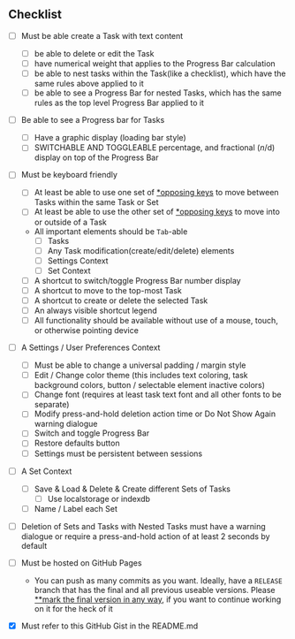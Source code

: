 ## Checklist

- [ ] Must be able create a Task with text content
  - [ ] be able to delete or edit the Task  
  - [ ] have numerical weight that applies to the Progress Bar calculation
  - [ ] be able to nest tasks within the Task(like a checklist), which have the same rules above applied 
  to it
  - [ ] be able to see a Progress Bar for nested Tasks, which has the same rules as the top level Progress Bar applied to it

- [ ] Be able to see a Progress bar for Tasks
  - [ ] Have a graphic display (loading bar style)  
  - [ ] SWITCHABLE AND TOGGLEABLE percentage, and fractional ($n/$d) display on top of the Progress Bar

- [ ] Must be keyboard friendly  
  - [ ] At least be able to use one set of [\*opposing keys](#footer) to move between Tasks within the same Task or Set
  - [ ] At least be able to use the other set of [\*opposing keys](#footer) to move into or outside of a Task
  - All important elements should be `Tab`-able
    - [ ] Tasks
    - [ ] Any Task modification(create/edit/delete) elements
    - [ ] Settings Context
    - [ ] Set Context
  - [ ] A shortcut to switch/toggle Progress Bar number display
  - [ ] A shortcut to move to the top-most Task
  - [ ] A shortcut to create or delete the selected Task
  - [ ] An always visible shortcut legend
  - [ ] All functionality should be available without use of a mouse, touch, or otherwise pointing device

- [ ] A Settings / User Preferences Context
  - [ ] Must be able to change a universal padding / margin style
  - [ ] Edit / Change color theme (this includes text coloring, task background colors, button / selectable element inactive colors)
  - [ ] Change font (requires at least task text font and all other fonts to be separate)
  - [ ] Modify press-and-hold deletion action time or Do Not Show Again warning dialogue
  - [ ] Switch and toggle Progress Bar 
  - [ ] Restore defaults button
  - [ ] Settings must be persistent between sessions

- [ ] A Set Context
  - [ ] Save & Load & Delete & Create different Sets of Tasks
    - [ ] Use localstorage or indexdb
  - [ ] Name / Label each Set

- [ ] Deletion of Sets and Tasks with Nested Tasks must have a warning dialogue or require a press-and-hold action of at least 2 seconds by default

- [ ] Must be hosted on GitHub Pages  
  - You can push as many commits as you want. Ideally, have a `RELEASE` branch that has the final and all previous useable versions. Please [\*\*mark the final version in any way](#footer), if you want to continue working on it for the heck of it
- [x] Must refer to this GitHub Gist in the README.md 